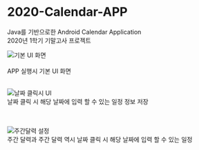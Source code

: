 
# 2020-Calendar-APP

Java를 기반으로한 Android Calendar Application </br>
2020년 1학기 기말고사 프로젝트

![기본 UI 화면](https://user-images.githubusercontent.com/90503450/132950931-a8aeede3-16ff-4980-9c77-e528f2f79fe6.png)
</br></br>
APP 실행시 기본 UI 화면 </br></br>

![날짜 클릭시 UI](https://user-images.githubusercontent.com/90503450/132950945-1480cbee-49b3-4714-bf85-68b13c88d346.png)
</br>
날짜 클릭 시 해당 날짜에 입력 할 수 있는 일정 정보 저장

</br></br>
![주간달력 설정](https://user-images.githubusercontent.com/90503450/132950966-1df28363-66b6-40bc-b0e1-8708521595f5.png) </br>
주간 달력과 주간 달력 역시 날짜 클릭 시 해당 날짜에 입력 할 수 있는 일정 
